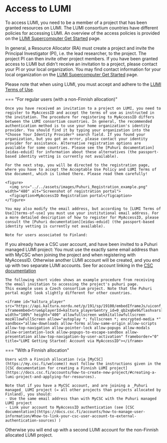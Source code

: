 [terms-of-use]: https://www.lumi-supercomputer.eu/lumi-general-terms-of-use_1-0/
[support-account]: https://lumi-supercomputer.eu/user-support/need-help/account/
[myaccessid-profile]: https://mms.myaccessid.org/profile/
[mycsc-profile]: https://my.csc.fi/
[puttygen]: https://www.puttygen.com/#How_to_use_PuTTYgen
[support]: https://lumi-supercomputer.eu/user-support/need-help/
[registration]: ../accounts/registration.md
[connecting]: ../connecting/connecting_.md
[website-getstarted]: https://lumi-supercomputer.eu/get-started/
[jump-ssh-key]: #setting-up-ssh-key-pair
[eidas-eduid]: https://puhuri.neic.no/user_guides/myaccessid_registration/

[regular-access]: ./accessLUMI.md
[SSH-keys]: ./SSH-keys.md
[logging-in]: ./loggingin.md

# Access to LUMI

To access LUMI, you need to be a member of a project that has been granted
resources on LUMI. The LUMI consortium countries have different policies for
accessing LUMI. An overview of the access policies is provided on the [LUMI
Supercomputer Get Started][website-getstarted] page.

In general, a Resource Allocator (RA) must create a project and invite the
Principal Investigator (PI), i.e. the lead researcher, to the project. The
project PI can then invite other project members. If you have been granted
access to LUMI but didn't receive an invitation to a project, please contact
your PI or your local organization. You may find contact information for your
local organization on the [LUMI Supercomputer Get Started][website-getstarted]
page.

Please note that when using LUMI, you must accept and adhere to the [LUMI Terms
of Use][terms-of-use].

=== "For regular users (with a non-Finnish allocation)"

    Once you have received an invitation to a project on LUMI, you need to register to MyAccessID and accept the terms of use as instructed in the invitation. The procedure for registering to MyAccessID differs between the LUMI consortium countries. In general, the recommended authentication method is to use your home organization's identity provider. You should find it by typing your organization into the *Choose Your Identity Provider* search field. If you found your organization, but you got an error, please contact your identity provider for assistance. Alternative registration options are available for some countries. Please see the [Puhuri documentation][eidas-eduid] for information about these alternatives (the passport-based identity vetting is currently not available).

    For the next step, you will be directed to the registration page, where you have to accept the Acceptable Use Policy and LUMI Terms of Use document, which is linked there. Please read them carefully! 

    <figure>
      <img src="../../assets/images/Puhuri_Registration_example.png" width="480" alt="Screenshot of registration portal">
      <figcaption>MyAccessID Registration portal</figcaption>
    </figure>

    You may also modify the email address, but according to [LUMI Terms of Use][terms-of-use] you must use your institutional email address. For a more detailed description of how to register for MyAccessID, please consult the [Puhuri documentation][eidas-eduid] (the passport-based identity vetting is currently not available).

    Note for users associated to Finland:
If you already have a CSC user account, and have been invited to a Puhuri managed LUMI project:
You must use the exactly same email address than with MyCSC when joining the project and when registering with MyAccessID. Otherwise another LUMI account will be created, and you end up with two separate LUMI accounts. See for account linking in the [CSC documentation](https://docs.csc.fi/accounts/how-to-manage-user-information/#how-to-link-your-csc-user-account-to-external-authentication-sources)
    
    The following short video shows an example procedure from receiving the email invitation to accessing the project's puhuri page.
    This example uses a Czech consortium project. Note that the Puhuri portal might look slightly different for other countries.
    
    <iframe id="kaltura_player" src="https://api.kaltura.nordu.net/p/191/sp/19100/embedIframeJs/uiconf_id/14971191/partner_id/191?iframeembed=true&playerId=kaltura_player&entry_id=0_qb2xq6e9&flashvars[streamerType]=auto&amp;flashvars[localizationCode]=en&amp;flashvars[leadWithHTML5]=true&amp;flashvars[sideBarContainer.plugin]=true&amp;flashvars[sideBarContainer.position]=left&amp;flashvars[sideBarContainer.clickToClose]=true&amp;flashvars[chapters.plugin]=true&amp;flashvars[chapters.layout]=vertical&amp;flashvars[chapters.thumbnailRotator]=false&amp;flashvars[streamSelector.plugin]=true&amp;flashvars[EmbedPlayer.SpinnerTarget]=videoHolder&amp;flashvars[dualScreen.plugin]=true&amp;flashvars[hotspots.plugin]=1&amp;flashvars[Kaltura.addCrossoriginToIframe]=true&amp;&wid=0_zexcx6xb" width="100%" height="400" allowfullscreen webkitallowfullscreen mozAllowFullScreen allow="autoplay *; fullscreen *; encrypted-media *" sandbox="allow-downloads allow-forms allow-same-origin allow-scripts allow-top-navigation allow-pointer-lock allow-popups allow-modals allow-orientation-lock allow-popups-to-escape-sandbox allow-presentation allow-top-navigation-by-user-activation" frameborder="0" title="LUMI Getting Started: Account via MyAccessID"></iframe>

=== "With a Finnish allocation"

    Users with a Finnish allocation (via [MyCSC](https://my.csc.fi/welcome)) must follow the instructions given in the [CSC documentation for creating a Finnish LUMI project](https://docs.csc.fi/accounts/how-to-create-new-project/#creating-a-lumi-project-and-applying-for-resources).

    Note that if you have a MyCSC account, and are joining a _Puhuri managed_ LUMI project (= all other projects than projects allocated by Finland), you should:
    - Use the same email address than with MyCSC with the Puhuri managed LUMI project
    - Link your account to MyAccessID authentication (see [CSC documentation](https://docs.csc.fi/accounts/how-to-manage-user-information/#how-to-link-your-csc-user-account-to-external-authentication-sources) ) 

Otherwise you will end up with a second LUMI account for the non-Finnish allocated LUMI project.
